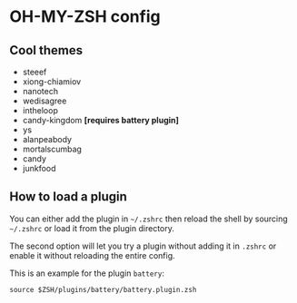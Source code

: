# OH-MY-ZSH config

## Cool themes
* steeef
* xiong-chiamiov
* nanotech
* wedisagree
* intheloop
* candy-kingdom **[requires battery plugin]**
* ys
* alanpeabody
* mortalscumbag
* candy
* junkfood

## How to load a plugin
You can either add the plugin in `~/.zshrc` then reload the shell by sourcing `~/.zshrc` or load it from the plugin directory. 

The second option will let you try a plugin without adding it in `.zshrc` or enable it without reloading the entire config.

This is an example for the plugin `battery`:

`source $ZSH/plugins/battery/battery.plugin.zsh`
